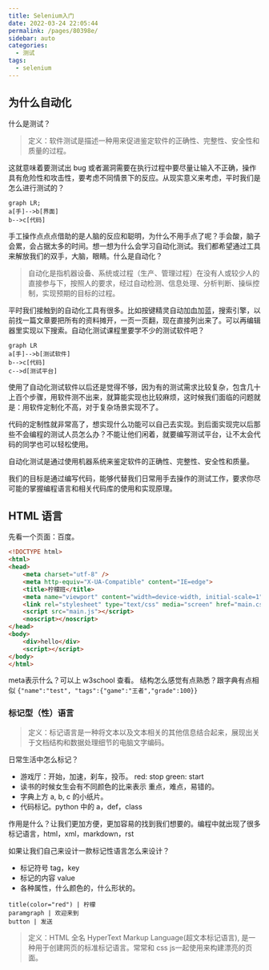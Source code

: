 ```yaml
---
title: Selenium入门
date: 2022-03-24 22:05:44
permalink: /pages/80398e/
sidebar: auto
categories:
  - 测试
tags:
  - selenium
---
```



## 为什么自动化

什么是测试？

> 定义：软件测试是描述一种用来促进鉴定软件的正确性、完整性、安全性和质量的过程。

这就意味着要测试出 bug 或者漏洞需要在执行过程中要尽量让输入不正确，操作具有危险性和攻击性，要考虑不同情景下的反应。从现实意义来考虑，平时我们是怎么进行测试的？

```mermaid
graph LR;
a[手]-->b[界面]
b-->c[代码]

```

手工操作点点点借助的是人脑的反应和聪明，为什么不用手点了呢？手会酸，脑子会累，会占据太多的时间。想一想为什么会学习自动化测试。我们都希望通过工具来解放我们的双手，大脑，眼睛。什么是自动化？

> 自动化是指机器设备、系统或过程（生产、管理过程）在没有人或较少人的直接参与下，按照人的要求，经过自动检测、信息处理、分析判断、操纵控制，实现预期的目标的过程。

平时我们接触到的自动化工具有很多。比如按键精灵自动加血加蓝，搜索引擎，以前找一篇文章要把所有的资料摊开，一页一页翻，现在直接列出来了。可以再编辑器里实现以下搜索。自动化测试课程里要学不少的测试软件吧？

```mermaid 
graph LR
a[手]-->b[测试软件]
b-->c[代码]
c-->d[测试平台]
```

使用了自动化测试软件以后还是觉得不够，因为有的测试需求比较复杂，包含几十上百个步骤，用软件测不出来，就算能实现也比较麻烦，这时候我们面临的问题就是：用软件定制化不高，对于复杂场景实现不了。

代码的定制性就非常高了，想实现什么功能可以自己去实现。到后面实现完以后那些不会编程的测试人员怎么办？不能让他们闲着，就要编写测试平台，让不太会代码的同学也可以轻松使用。

自动化测试是通过使用机器系统来鉴定软件的正确性、完整性、安全性和质量。

我们的目标是通过编写代码，能够代替我们日常用手去操作的测试工作，要求你尽可能的掌握编程语言和相关代码库的使用和实现原理。




## HTML 语言

先看一个页面：百度。
```html
<!DOCTYPE html>
<html>
<head>
    <meta charset="utf-8" />
    <meta http-equiv="X-UA-Compatible" content="IE=edge">
    <title>柠檬班</title>
    <meta name="viewport" content="width=device-width, initial-scale=1">
    <link rel="stylesheet" type="text/css" media="screen" href="main.css" />
    <script src="main.js"></script>
    <noscript></noscript>
</head>
<body>
    <div>hello</div>
    <script></script>
</body>
</html>
```
meta表示什么？可以上 w3school 查看。 
结构怎么感觉有点熟悉？跟字典有点相似 `{"name":"test", "tags":{"game":"王者","grade":100}}`



### 标记型（性）语言

> 定义：标记语言是一种将文本以及文本相关的其他信息结合起来，展现出关于文档结构和数据处理细节的电脑文字编码。

日常生活中怎么标记？
- 游戏厅：开始，加速，刹车，投币。 red: stop  green: start
- 读书的时候女生会有不同颜色的比来表示 重点，难点，易错的。
- 字典上方 a, b, c 的小纸片。
- 代码标记。python 中的 a，def，class

作用是什么？让我们更加方便，更加容易的找到我们想要的。编程中就出现了很多标记语言，html，xml，markdown，rst

如果让我们自己来设计一款标记性语言怎么来设计？
- 标记符号 tag，key
- 标记的内容 value
- 各种属性，什么颜色的，什么形状的。
```
title(color="red") | 柠檬
paramgraph | 欢迎来到
button | 发送
```

> 定义：HTML 全名 HyperText Markup Language(超文本标记语言), 是一种用于创建网页的标准标记语言。常常和 css js一起使用来构建漂亮的页面。



